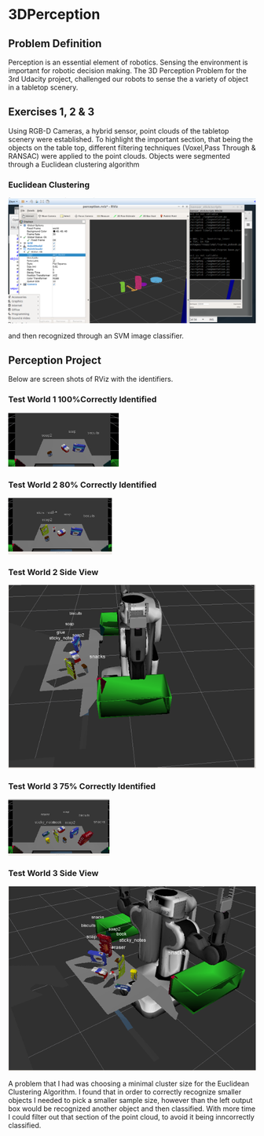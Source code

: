 # 3DPerception

## Problem Definition

   Perception is an essential element of robotics. Sensing the environment is important for robotic decision making. The 3D Perception Problem for the 3rd Udacity project, challenged our robots to sense the a variety of object in a tabletop scenery.
   
## Exercises 1, 2 & 3

   Using RGB-D Cameras, a hybrid sensor, point clouds of the tabletop scenery were established. To highlight the important section, that being the objects on the table top, different filtering techniques (Voxel,Pass Through & RANSAC) were applied to the point clouds. Objects were segmented through a Euclidean clustering algorithm 

### Euclidean Clustering
![Euclidean Clustering](https://github.com/GlennPatrickMurphy/3DPerception/blob/master/Photos/EuclideanClustering.PNG)

and then recognized through an SVM image classifier.

## Perception Project

Below are screen shots of RViz with the identifiers.

### Test World 1 100%Correctly Identified
![Test World 1](https://github.com/GlennPatrickMurphy/3DPerception/blob/master/Photos/FinalProjectWorld1.PNG)

### Test World 2 80% Correctly Identified
![Test World 2](https://github.com/GlennPatrickMurphy/3DPerception/blob/master/Photos/FinalProjectWorld2Front2.PNG)

### Test World 2 Side View
![Test World 2 Sive View](https://github.com/GlennPatrickMurphy/3DPerception/blob/master/Photos/FinalProjectWorld2-2.PNG)

### Test World 3 75% Correctly Identified
![Test World 3](https://github.com/GlennPatrickMurphy/3DPerception/blob/master/Photos/FinalProjectWorld3Front2.PNG)

### Test World 3 Side View
![Test World 3 Side View](https://github.com/GlennPatrickMurphy/3DPerception/blob/master/Photos/FinalProjectWorld3-2.PNG) 



A problem that I had was choosing  a minimal cluster size for the Euclidean Clustering Algorithm. I found that in order to correctly recognize smaller objects I needed to pick a smaller sample size, however than the left output box would be recognized another object and then classified. With more time I could filter out that section of the point cloud, to avoid it being inncorrectly classified.